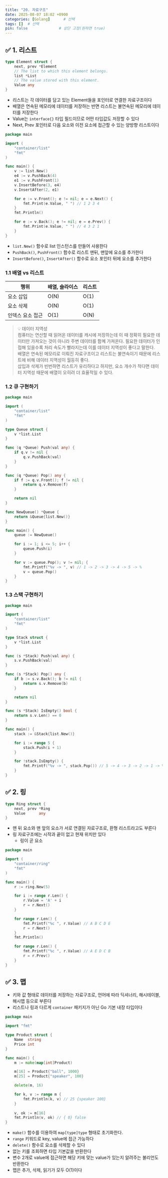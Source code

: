 ```yaml
---
title: "20. 자료구조"
date: 2025-08-07 18:02 +0900
categories: [Golang]      # 선택
tags: []  # 선택
pin: false              # 상단 고정(원하면 true)
---
```

## ✅ 1. 리스트
```go
type Element struct {
	next, prev *Element
	// The list to which this element belongs.
	list *List
	// The value stored with this element.
	Value any
}
```
- 리스트는 각 데이터를 담고 있는 Element들을 포인터로 연결한 자료구조이다
- 배열은 연속된 메모리에 데이터를 저장하는 반면 리스트는 불연속된 메모리에 데이터를 저장한다
- Value는 `interface{}` 타입 필드이므로 어떤 타입값도 저장할 수 있다
- Next, Prev 포인터로 다음 요소와 이전 요소에 접근할 수 있는 양방향 리스트이다

```go
package main

import (
	"container/list"
	"fmt"
)

func main() {
	v := list.New()
	e4 := v.PushBack(4)
	e1 := v.PushFront(1)
	v.InsertBefore(3, e4)
	v.InsertAfter(2, e1)

	for e := v.Front(); e != nil; e = e.Next() {
		fmt.Print(e.Value, " ") // 1 2 3 4
	}
	fmt.Println()

	for e := v.Back(); e != nil; e = e.Prev() {
		fmt.Print(e.Value, " ") // 4 3 2 1
	}
}
```
- `list.New()` 함수로 list 인스턴스를 만들어 사용한다
- `PushBack()`, `PushFront()` 함수로 리스트 맨뒤, 맨앞에 요소를 추가한다
- `InsertBefore()`, `InsertAfter()` 함수로 요소 포인터 뒤에 요소를 추가한다

### 1.1 배열 vs 리스트

| 행위        | 배열, 슬라이스 | 리스트  |
| --------- | -------- | ---- |
| 요소 삽입     | O(N)     | O(1) |
| 요소 삭제     | O(N)     | O(1) |
| 인덱스 요소 접근 | O(1)     | O(N) |

> 💡 데이터 지역성  
> 컴퓨터는 연산할 때 읽어온 데이터를 캐시에 저장하는데 이 때 정확히 필요한 데이터만 가져오는 것이 아니라 주변 데이터를 함꼐 가져온다. 필요한 데이터가 인접해 있을수록 처리 속도가 빨라지는데 이를 데이터 지역성이 좋다고 말한다.  
> 배열은 연속된 메모리로 이뤄진 자료구조이고 리스트는 불연속이기 때문에 리스트에 비해 데이터 지역성이 월등히 좋다.  
> 삽입과 삭제가 빈번하면 리스트가 유리하다고 하지만, 요소 개수가 적다면 데이터 지역성 때문에 배열이 오히려 더 효율적일 수 있다.

### 1.2 큐 구현하기
```go
package main

import (
	"container/list"
	"fmt"
)

type Queue struct {
	v *list.List
}

func (q *Queue) Push(val any) {
	if q.v != nil {
		q.v.PushBack(val)
	}
}

func (q *Queue) Pop() any {
	if f := q.v.Front(); f != nil {
		return q.v.Remove(f)
	}

	return nil
}

func NewQueue() *Queue {
	return &Queue{list.New()}
}

func main() {
	queue := NewQueue()

	for i := 1; i <= 5; i++ {
		queue.Push(i)
	}

	for v := queue.Pop(); v != nil; {
		fmt.Printf("%v -> ", v) // 1 -> 2 -> 3 -> 4 -> 5 -> %
		v = queue.Pop()
	}
}
```

### 1.3 스택 구현하기
```go
package main

import (
	"container/list"
	"fmt"
)

type Stack struct {
	v *list.List
}

func (s *Stack) Push(val any) {
	s.v.PushBack(val)
}

func (s *Stack) Pop() any {
	if b := s.v.Back(); b != nil {
		return s.v.Remove(b)
	}

	return nil
}

func (s *Stack) IsEmpty() bool {
	return s.v.Len() == 0
}

func main() {
	stack := &Stack{list.New()}

	for i := range 5 {
		stack.Push(i + 1)
	}

	for !stack.IsEmpty() {
		fmt.Printf("%v -> ", stack.Pop()) // 5 -> 4 -> 3 -> 2 -> 1 -> %
	}
}
```

## ✅ 2. 링
```go
type Ring struct {
	next, prev *Ring
	Value      any
}
```
- 맨 뒤 요소와 맨 앞의 요소가 서로 연결된 자료구조로, 환형 리스트라고도 부른다
- 링 자료구조에는 시작과 끝이 없고 현재 위치만 있다
	- 링이 곧 요소
```go
package main

import (
	"container/ring"
	"fmt"
)

func main() {
	r := ring.New(5)

	for i := range r.Len() {
		r.Value = 'A' + i
		r = r.Next()
	}

	for range r.Len() {
		fmt.Printf("%c ", r.Value) // A B C D E
		r = r.Next()
	}
	fmt.Println()

	for range r.Len() {
		fmt.Printf("%c ", r.Value) // A E D C B
		r = r.Prev()
	}
}
```

## ✅ 3. 맵
- 키와 값 형태로 데이터를 저장하는 자료구조로, 언어에 따라 딕셔너리, 해시테이블, 해시맵 등으로 부른다
- 리스트나 링과 다르게 `container` 패키지가 아닌 Go 기본 내장 타입이다
```go
package main

import "fmt"

type Product struct {
	Name  string
	Price int
}

func main() {
	m := make(map[int]Product)

	m[16] = Product{"ball", 1000}
	m[25] = Product{"speaker", 100}

	delete(m, 16)

	for k, v := range m {
		fmt.Println(k, v) // 25 {speaker 100}
	}
	
	v, ok := m[16]
	fmt.Println(v, ok) // { 0} false
}
```
- `make()` 함수를 이용하여 `map[type]type` 형태로 초기화한다. 
- `range` 키워드로 key, value에 접근 가능하다
- `delete()` 함수로 요소를 삭제할 수 있다
- 없는 키를 조회하면 타입 기본값을 반환한다
- 변수 2개로 value에 접근하면 해당 키에 맞는 value가 있는지 알려주는 불리언도 반환한다
- 맵은 추가, 삭제, 읽기가 모두 O(1)이다
